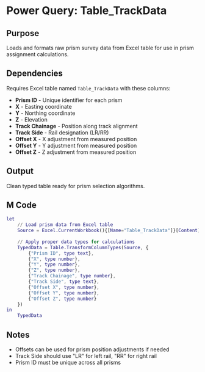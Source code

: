 # Power Query: Table_TrackData

## Purpose
Loads and formats raw prism survey data from Excel table for use in prism assignment calculations.

## Dependencies
Requires Excel table named `Table_TrackData` with these columns:
- **Prism ID** - Unique identifier for each prism
- **X** - Easting coordinate
- **Y** - Northing coordinate  
- **Z** - Elevation
- **Track Chainage** - Position along track alignment
- **Track Side** - Rail designation (LR/RR)
- **Offset X** - X adjustment from measured position
- **Offset Y** - Y adjustment from measured position
- **Offset Z** - Z adjustment from measured position

## Output
Clean typed table ready for prism selection algorithms.

## M Code
```m
let
    // Load prism data from Excel table
    Source = Excel.CurrentWorkbook(){[Name="Table_TrackData"]}[Content],
    
    // Apply proper data types for calculations
    TypedData = Table.TransformColumnTypes(Source, {
        {"Prism ID", type text}, 
        {"X", type number}, 
        {"Y", type number}, 
        {"Z", type number}, 
        {"Track Chainage", type number}, 
        {"Track Side", type text}, 
        {"Offset X", type number}, 
        {"Offset Y", type number}, 
        {"Offset Z", type number}
    })
in
    TypedData
```

## Notes
- Offsets can be used for prism position adjustments if needed
- Track Side should use "LR" for left rail, "RR" for right rail
- Prism ID must be unique across all prisms